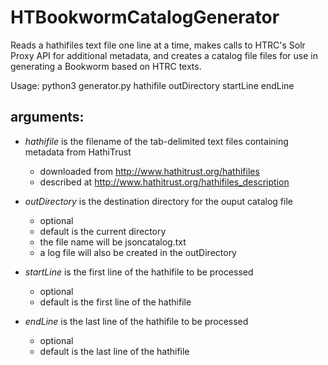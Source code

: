 HTBookwormCatalogGenerator
==================


Reads a hathifiles text file one line at a time, makes calls to HTRC's Solr Proxy API for additional metadata, and creates a catalog file files for use in generating a Bookworm based on HTRC texts.

Usage: python3 generator.py hathifile outDirectory startLine endLine

## arguments:

+ *hathifile* is the filename of the tab-delimited text files containing metadata from HathiTrust
    - downloaded from http://www.hathitrust.org/hathifiles
    - described at http://www.hathitrust.org/hathifiles_description

+ *outDirectory* is the destination directory for the ouput catalog file
    - optional
    - default is the current directory
    - the file name will be jsoncatalog.txt
    - a log file will also be created in the outDirectory

+ *startLine* is the first line of the hathifile to be processed
    - optional
    - default is the first line of the hathifile

+ *endLine* is the last line of the hathifile to be processed
    - optional
    - default is the last line of the hathifile